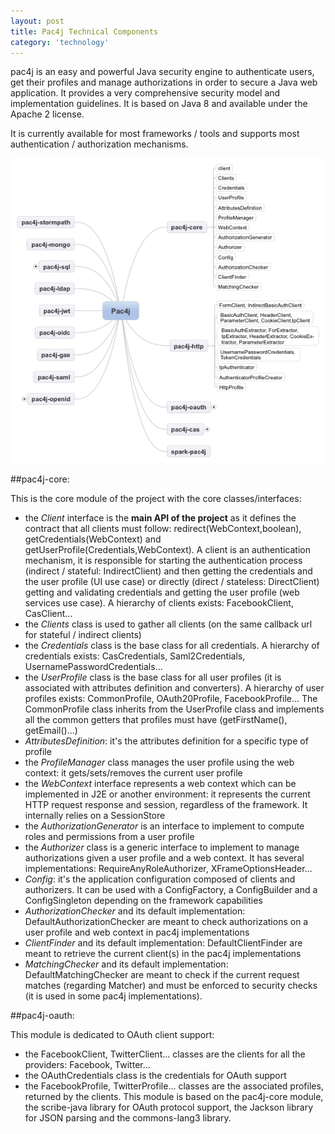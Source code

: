 ```yaml
---
layout: post
title: Pac4j Technical Components
category: 'technology'
---
```


pac4j is an easy and powerful Java security engine to authenticate users, get their profiles and manage authorizations in order to secure a Java web application. It provides a very comprehensive security model and implementation guidelines. It is based on Java 8 and available under the Apache 2 license.

It is currently available for most frameworks / tools and supports most authentication / authorization mechanisms.

![image](/images/Pac4j.png)


##pac4j-core:

This is the core module of the project with the core classes/interfaces:

-   the *Client* interface is the **main API of the project** as it defines the contract that all clients must follow: redirect(WebContext,boolean), getCredentials(WebContext) and getUserProfile(Credentials,WebContext). A client is an authentication mechanism, it is responsible for starting the authentication process (indirect / stateful: IndirectClient) and then getting the credentials and the user profile (UI use case) or directly (direct / stateless: DirectClient) getting and validating credentials and getting the user profile (web services use case). A hierarchy of clients exists: FacebookClient, CasClient...
-   the *Clients* class is used to gather all clients (on the same callback url for stateful / indirect clients)
-   the *Credentials* class is the base class for all credentials. A hierarchy of credentials exists: CasCredentials, Saml2Credentials, UsernamePasswordCredentials...
-   the *UserProfile* class is the base class for all user profiles (it is associated with attributes definition and converters). A hierarchy of user profiles exists: CommonProfile, OAuth20Profile, FacebookProfile... The CommonProfile class inherits from the UserProfile class and implements all the common getters that profiles must have (getFirstName(), getEmail()...)
-   *AttributesDefinition*: it's the attributes definition for a specific type of profile
-   the *ProfileManager* class manages the user profile using the web context: it gets/sets/removes the current user profile
-   the *WebContext* interface represents a web context which can be implemented in J2E or another environment: it represents the current HTTP request response and session, regardless of the framework. It internally relies on a SessionStore
-   the *AuthorizationGenerator* is an interface to implement to compute roles and permissions from a user profile
-   the *Authorizer* class is a generic interface to implement to manage authorizations given a user profile and a web context. It has several implementations: RequireAnyRoleAuthorizer, XFrameOptionsHeader...
-   *Config*: it's the application configuration composed of clients and authorizers. It can be used with a ConfigFactory, a ConfigBuilder and a ConfigSingleton depending on the framework capabilities
-   *AuthorizationChecker* and its default implementation: DefaultAuthorizationChecker are meant to check authorizations on a user profile and web context in pac4j implementations
-   *ClientFinder* and its default implementation: DefaultClientFinder are meant to retrieve the current client(s) in the pac4j implementations
-   *MatchingChecker* and its default implementation: DefaultMatchingChecker are meant to check if the current request matches (regarding Matcher) and must be enforced to security checks (it is used in some pac4j implementations).

##pac4j-oauth:

This module is dedicated to OAuth client support:

-   the FacebookClient, TwitterClient... classes are the clients for all the providers: Facebook, Twitter...
-   the OAuthCredentials class is the credentials for OAuth support
-   the FacebookProfile, TwitterProfile... classes are the associated profiles, returned by the clients.
This module is based on the pac4j-core module, the scribe-java library for OAuth protocol support, the Jackson library for JSON parsing and the commons-lang3 library.
